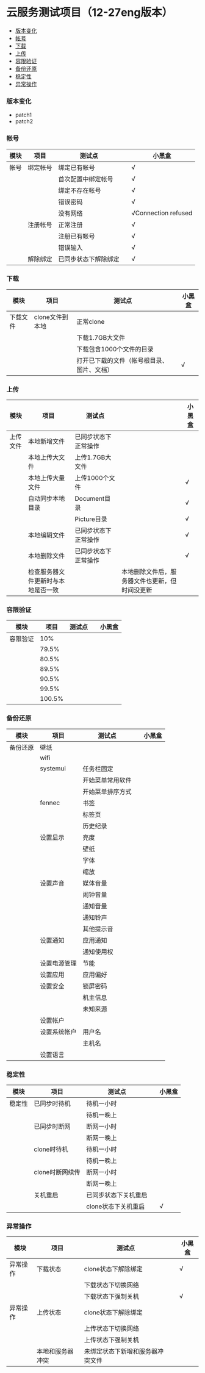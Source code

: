 # 云服务测试项目（12-27eng版本）
- [版本变化](#版本变化)
- [帐号](#帐号)
- [下载](#下载)
- [上传](#上传)
- [容限验证](#容限验证)
- [备份还原](#备份还原)
- [稳定性](#稳定性)
- [异常操作](#异常操作)

### 版本变化
- patch1
- patch2

### 帐号
|模块|项目|测试点||小黑盒|
|-----|-----|-----|-----|-----|
|帐号|绑定帐号|绑定已有帐号||√|
|||首次配置中绑定帐号||√|
|||绑定不存在帐号||√|
|||错误密码||√|
|||没有网络||√Connection refused|
||注册帐号|正常注册||√|
|||注册已有帐号||√|
|||错误输入||√|
||解除绑定|已同步状态下解除绑定||√|


### 下载
|模块|项目|测试点||小黑盒|
|-----|-----|-----|-----|-----|
|下载文件|clone文件到本地|正常clone|||
|||下载1.7GB大文件|||
|||下载包含1000个文件的目录|||
|||打开已下载的文件（帐号根目录、图片、文档）||√|


### 上传
|模块|项目|测试点||小黑盒|
|-----|-----|-----|-----|-----|
|上传文件|本地新增文件|已同步状态下正常操作|||
||本地上传大文件|上传1.7GB大文件|||
||本地上传大量文件|上传1000个文件||√|
||自动同步本地目录|Document目录||√|
|||Picture目录||√|
||本地编辑文件|已同步状态下正常操作||√|
||本地删除文件|已同步状态下正常操作||√|
||检查服务器文件更新时与本地是否一致||本地删除文件后，服务器文件也更新，但时间没更新||

### 容限验证
|模块|项目|测试点||小黑盒|
|-----|-----|-----|-----|-----|
|容限验证|10%||||
||79.5%||||
||80.5%||||
||89.5%||||
||90.5%||||
||99.5%||||
||100.5%||||

### 备份还原
|模块|项目|测试点||小黑盒|
|-----|-----|-----|-----|-----|
|备份还原|壁纸||||
||wifi||||
||systemui|任务栏固定|||
|||开始菜单常用软件|||
|||开始菜单排序方式|||
||fennec|书签|||
|||标签页|||
|||历史纪录|||
||设置显示|亮度||||
|||壁纸||||
|||字体||||
|||缩放||||
||设置声音|媒体音量||||
|||闹钟音量||||
|||通知音量||||
|||通知铃声||||
|||其他提示音||||
||设置通知|应用通知||||
|||通知使用权||||
||设置电源管理|节能||||
||设置应用|应用偏好||||
||设置安全|锁屏密码||||
|||机主信息||||
|||未知来源||||
||设置帐户|||||
||设置系统帐户|用户名||||
|||主机名||||
||设置语言|||||


### 稳定性
|模块|项目|测试点||小黑盒|
|-----|-----|-----|-----|-----|
|稳定性|已同步时待机|待机一小时|||
|||待机一晚上|||
||已同步时断网|断网一小时|||
|||断网一晚上|||
||clone时待机|待机一小时|||
|||待机一晚上|||
||clone时断网续传|断网一小时|||
|||断网一晚上|||
||关机重启|已同步状态下关机重启|||
|||clone状态下关机重启||√|


### 异常操作
|模块|项目|测试点||小黑盒|
|-----|-----|-----|-----|-----|
|异常操作|下载状态|clone状态下解除绑定||√|
|||下载状态下切换网络|||
|||下载状态下强制关机||√|
|异常操作|上传状态|clone状态下解除绑定|||
|||上传状态下切换网络|||
|||上传状态下强制关机|||
||本地和服务器冲突|未绑定状态下新增和服务器冲突文件|||
